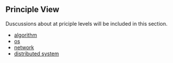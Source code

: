 ## Principle View

Duscussions about at priciple levels will be included in this section.

* [algorithm](algorithm/algorithm.md)
* [os](os/os.md)
* [network](network/network.md)
* [distributed system](distributed_system/distributed_system.md)

